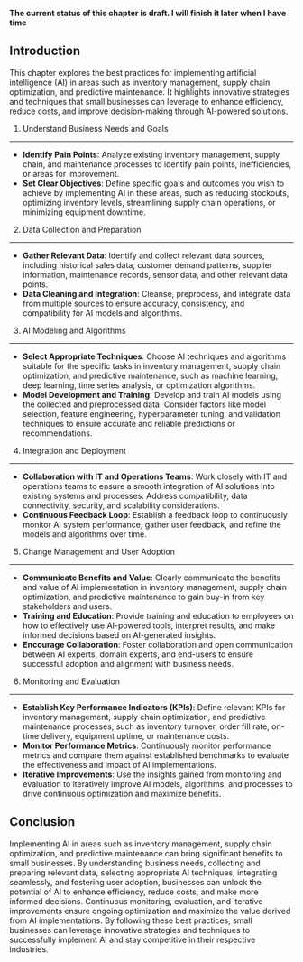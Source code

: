 **The current status of this chapter is draft. I will finish it later when I have time**

Introduction
------------

This chapter explores the best practices for implementing artificial intelligence (AI) in areas such as inventory management, supply chain optimization, and predictive maintenance. It highlights innovative strategies and techniques that small businesses can leverage to enhance efficiency, reduce costs, and improve decision-making through AI-powered solutions.

1. Understand Business Needs and Goals
--------------------------------------

* **Identify Pain Points**: Analyze existing inventory management, supply chain, and maintenance processes to identify pain points, inefficiencies, or areas for improvement.
* **Set Clear Objectives**: Define specific goals and outcomes you wish to achieve by implementing AI in these areas, such as reducing stockouts, optimizing inventory levels, streamlining supply chain operations, or minimizing equipment downtime.

2. Data Collection and Preparation
----------------------------------

* **Gather Relevant Data**: Identify and collect relevant data sources, including historical sales data, customer demand patterns, supplier information, maintenance records, sensor data, and other relevant data points.
* **Data Cleaning and Integration**: Cleanse, preprocess, and integrate data from multiple sources to ensure accuracy, consistency, and compatibility for AI models and algorithms.

3. AI Modeling and Algorithms
-----------------------------

* **Select Appropriate Techniques**: Choose AI techniques and algorithms suitable for the specific tasks in inventory management, supply chain optimization, and predictive maintenance, such as machine learning, deep learning, time series analysis, or optimization algorithms.
* **Model Development and Training**: Develop and train AI models using the collected and preprocessed data. Consider factors like model selection, feature engineering, hyperparameter tuning, and validation techniques to ensure accurate and reliable predictions or recommendations.

4. Integration and Deployment
-----------------------------

* **Collaboration with IT and Operations Teams**: Work closely with IT and operations teams to ensure a smooth integration of AI solutions into existing systems and processes. Address compatibility, data connectivity, security, and scalability considerations.
* **Continuous Feedback Loop**: Establish a feedback loop to continuously monitor AI system performance, gather user feedback, and refine the models and algorithms over time.

5. Change Management and User Adoption
--------------------------------------

* **Communicate Benefits and Value**: Clearly communicate the benefits and value of AI implementation in inventory management, supply chain optimization, and predictive maintenance to gain buy-in from key stakeholders and users.
* **Training and Education**: Provide training and education to employees on how to effectively use AI-powered tools, interpret results, and make informed decisions based on AI-generated insights.
* **Encourage Collaboration**: Foster collaboration and open communication between AI experts, domain experts, and end-users to ensure successful adoption and alignment with business needs.

6. Monitoring and Evaluation
----------------------------

* **Establish Key Performance Indicators (KPIs)**: Define relevant KPIs for inventory management, supply chain optimization, and predictive maintenance processes, such as inventory turnover, order fill rate, on-time delivery, equipment uptime, or maintenance costs.
* **Monitor Performance Metrics**: Continuously monitor performance metrics and compare them against established benchmarks to evaluate the effectiveness and impact of AI implementations.
* **Iterative Improvements**: Use the insights gained from monitoring and evaluation to iteratively improve AI models, algorithms, and processes to drive continuous optimization and maximize benefits.

Conclusion
----------

Implementing AI in areas such as inventory management, supply chain optimization, and predictive maintenance can bring significant benefits to small businesses. By understanding business needs, collecting and preparing relevant data, selecting appropriate AI techniques, integrating seamlessly, and fostering user adoption, businesses can unlock the potential of AI to enhance efficiency, reduce costs, and make more informed decisions. Continuous monitoring, evaluation, and iterative improvements ensure ongoing optimization and maximize the value derived from AI implementations. By following these best practices, small businesses can leverage innovative strategies and techniques to successfully implement AI and stay competitive in their respective industries.
